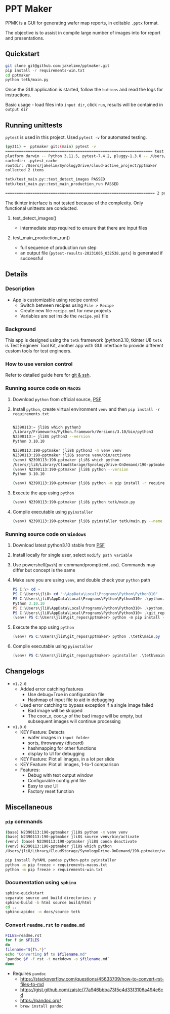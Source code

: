 # PPT Maker

PPMK is a GUI for generating wafer map reports, in editable `.pptx` format.

The objective is to assist in compile large number of images into for report and presentations.

## Quickstart

```bash
git clone git@github.com:jakelime/pptmaker.git
pip install -r requirements-win.txt
cd pptmaker
python tetk/main.py
```

Once the GUI application is started, follow the `buttons` and read the logs for instructions.

Basic usage - load files into `input dir`, click `run`, results will be contained in `output dir`

## Running unittests

`pytest` is used in this project. Used `pytest -v` for automated testing.

```bash
(py311) ➜  pptmaker git:(main) pytest -v
================================================================= test session starts ==================================================================
platform darwin -- Python 3.11.5, pytest-7.4.2, pluggy-1.3.0 -- /Users/jakelim/anaconda3/envs/py311/bin/python
cachedir: .pytest_cache
rootdir: /Users/jakelim/SynologyDrive/cloud-active_project/pptmaker
collected 2 items

tetk/test_main.py::test_detect_images PASSED                                                                                                     [ 50%]
tetk/test_main.py::test_main_production_run PASSED                                                                                               [100%]

================================================================== 2 passed in 1.19s ===================================================================
```

The tkinter interface is not tested because of the complexity. Only functional unittests are conducted.

1. test_detect_images()

   - intermediate step required to ensure that there are input files

1. test_main_production_run()
   - full sequence of production run step
   - an output file (`pytest-results-20231005_032538.pptx`) is generated if successful

## Details

### Description

- App is customizable using recipe control
  - Switch between recipes using `File > Recipe`
  - Create new file `recipe.yml` for new projects
  - Variables are set inside the `recipe.yml` file

### Background

This app is designed using the `tetk` framework (python3.10, tkinter UI)
`tetk` is Test Engineer Tool Kit, another app with GUI interface to provide different custom tools for test engineers.

### How to use version control

Refer to detailed guide here for [git & ssh](https://github.com/jakelime/guide-git-ssh/).

### Running source code on `MacOS`

1. Download `python` from official source,
   [PSF](https://www.python.org/downloads/macos/)

1. Install `python`, create virtual environment `venv` and then `pip install -r requirements.txt`

   ```bash

   N2390113:~ jli8$ which python3
   /Library/Frameworks/Python.framework/Versions/3.10/bin/python3
   N2390113:~ jli8$ python3 --version
   Python 3.10.10

   N2390113:190-pptmaker jli8$ python3 -m venv venv
   N2390113:190-pptmaker jli8$ source venv/bin/activate
   (venv) N2390113:190-pptmaker jli8$ which python
   /Users/jli8/Library/CloudStorage/SynologyDrive-OnDemand/190-pptmaker/venv/bin/python
   (venv) N2390113:190-pptmaker jli8$ python --version
   Python 3.10.10

   (venv) N2390113:190-pptmaker jli8$ python -m pip install -r requirements-macos.txt
   ```

1. Execute the app using `python`

   ```bash
   (venv) N2390113:190-pptmaker jli8$ python tetk/main.py
   ```

1. Compile executable using `pyinstaller`
   ```bash
   (venv) N2390113:190-pptmaker jli8$ pyinstaller tetk/main.py --name tetk --add-data=tetk/bundles/\*:bundles/ --windowed --icon=icon.png
   ```

### Running source code on `Windows`

1.  Download latest python3.10 stable from [PSF](https://www.python.org/downloads/)

1.  Install locally for single user, select `modify path variable`

1.  Use powershell(`pwsh`) or commandprompt(`cmd.exe`). Commands may differ but concept is the same

1.  Make sure you are using `venv`, and double check your `python` path

    ```powershell
    PS C:\> cd ~
    PS C:\Users\jli8> cd "~\AppData\Local\Programs\Python\Python310"
    PS C:\Users\jli8\AppData\Local\Programs\Python\Python310> .\python.exe --version
    Python 3.10.10
    PS C:\Users\jli8\AppData\Local\Programs\Python\Python310> .\python.exe -m venv ~\git_repos\pptmaker\venv
    PS C:\Users\jli8\AppData\Local\Programs\Python\Python310> .\git_repos\pptmaker\venv\Scripts\activate
    (venv) PS C:\Users\jli8\git_repos\pptmaker> python -m pip install -r requirements-win.txt
    ```

1.  Execute the app using `python`

    ```powershell
    (venv) PS C:\Users\jli8\git_repos\pptmaker> python .\tetk\main.py
    ```

1.  Compile executable using `pyinstaller`
    ```powershell
    (venv) PS C:\Users\jli8\git_repos\pptmaker> pyinstaller .\tetk\main.py --name tetk --add-data "tetk/bundles/*;bundles/" --windowed --icon="tetk/bundles/icon.ico" --noconfirm
    ```

## Changelogs

- `v1.2.0`
  - Added error catching features
    - Use debug=True in configuration file
    - Hashmap of input file to aid in debugging
  - Used error catching to bypass exception if a single image failed
    - Bad image will be skipped
    - The coor_x, coor_y of the bad image will be empty, but
      subsequent images will continue processing
- `v1.0.0`
  - KEY Feature: Detects
    - wafer images in `input folder`
    - sorts, throwaway (discard)
    - hashmapping for other functions
    - display to UI for debugging
  - KEY Feature: Plot all images, in a lot per slide
  - KEY Feature: Plot all images, 1-to-1 comparison
  - Features:
    - Debug with text output window
    - Configurable config.yml file
    - Easy to use UI
    - Factory reset function

## Miscellaneous

### `pip` commands

```bash
(base) N2390113:190-pptmaker jli8$ python -m venv venv
(base) N2390113:190-pptmaker jli8$ source venv/bin/activate
(venv) (base) N2390113:190-pptmaker jli8$ conda deactivate
(venv) N2390113:190-pptmaker jli8$ which python
/Users/jli8/Library/CloudStorage/SynologyDrive-OnDemand/190-pptmaker/venv/bin/python

pip install PyYAML pandas python-pptx pyinstaller
python -m pip freeze > requirements-macos.txt
python -m pip freeze > requirements-win.txt
```

### Documentation using `sphinx`

```bash
sphinx-quickstart
separate source and build directories: y
sphinx-build -b html source build/html
cd ..
sphinx-apidoc -o docs/source tetk
```

### Convert `readme.rst` to `readme.md`

```bash
FILES=readme.rst
for f in $FILES
do
filename="${f%.*}"
echo "Converting $f to $filename.md"
`pandoc $f -f rst -t markdown -o $filename.md`
done
```

- Requires `pandoc`
  - <https://stackoverflow.com/questions/45633709/how-to-convert-rst-files-to-md>
  - <https://gist.github.com/zaiste/77a946bbba73f5c4d33f3106a494e6cd>
  - <https://pandoc.org/>
  - `brew install pandoc`
